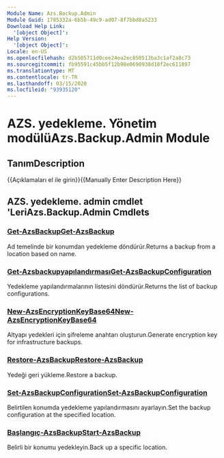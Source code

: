 ```yaml
---
Module Name: Azs.Backup.Admin
Module Guid: 1785332a-6b5b-49c9-ad07-8f7bbd8a5233
Download Help Link:
  '[object Object]': 
Help Version:
  '[object Object]': 
Locale: en-US
ms.openlocfilehash: d2b505711d0cee24ea2ec850513ba3c1af2a8c73
ms.sourcegitcommit: fb95591c45bb5f12b98e0690938d18f2ec611897
ms.translationtype: MT
ms.contentlocale: tr-TR
ms.lasthandoff: 03/15/2020
ms.locfileid: "93935120"
---
```

# <span data-ttu-id="c4cba-101">AZS. yedekleme. Yönetim modülü</span><span class="sxs-lookup"><span data-stu-id="c4cba-101">Azs.Backup.Admin Module</span></span>
## <span data-ttu-id="c4cba-102">Tanım</span><span class="sxs-lookup"><span data-stu-id="c4cba-102">Description</span></span>
<span data-ttu-id="c4cba-103">{{Açıklamaları el ile girin}}</span><span class="sxs-lookup"><span data-stu-id="c4cba-103">{{Manually Enter Description Here}}</span></span>

## <span data-ttu-id="c4cba-104">AZS. yedekleme. admin cmdlet 'Leri</span><span class="sxs-lookup"><span data-stu-id="c4cba-104">Azs.Backup.Admin Cmdlets</span></span>
### [<span data-ttu-id="c4cba-105">Get-AzsBackup</span><span class="sxs-lookup"><span data-stu-id="c4cba-105">Get-AzsBackup</span></span>](Get-AzsBackup.md)
<span data-ttu-id="c4cba-106">Ad temelinde bir konumdan yedekleme döndürür.</span><span class="sxs-lookup"><span data-stu-id="c4cba-106">Returns a backup from a location based on name.</span></span>

### [<span data-ttu-id="c4cba-107">Get-Azsbackupyapılandırması</span><span class="sxs-lookup"><span data-stu-id="c4cba-107">Get-AzsBackupConfiguration</span></span>](Get-AzsBackupConfiguration.md)
<span data-ttu-id="c4cba-108">Yedekleme yapılandırmalarının listesini döndürür.</span><span class="sxs-lookup"><span data-stu-id="c4cba-108">Returns the list of backup configurations.</span></span>

### [<span data-ttu-id="c4cba-109">New-AzsEncryptionKeyBase64</span><span class="sxs-lookup"><span data-stu-id="c4cba-109">New-AzsEncryptionKeyBase64</span></span>](New-AzsEncryptionKeyBase64.md)
<span data-ttu-id="c4cba-110">Altyapı yedekleri için şifreleme anahtarı oluşturun.</span><span class="sxs-lookup"><span data-stu-id="c4cba-110">Generate encryption key for infrastructure backups.</span></span>

### [<span data-ttu-id="c4cba-111">Restore-AzsBackup</span><span class="sxs-lookup"><span data-stu-id="c4cba-111">Restore-AzsBackup</span></span>](Restore-AzsBackup.md)
<span data-ttu-id="c4cba-112">Yedeği geri yükleme.</span><span class="sxs-lookup"><span data-stu-id="c4cba-112">Restore a backup.</span></span>

### [<span data-ttu-id="c4cba-113">Set-AzsBackupConfiguration</span><span class="sxs-lookup"><span data-stu-id="c4cba-113">Set-AzsBackupConfiguration</span></span>](Set-AzsBackupConfiguration.md)
<span data-ttu-id="c4cba-114">Belirtilen konumda yedekleme yapılandırmasını ayarlayın.</span><span class="sxs-lookup"><span data-stu-id="c4cba-114">Set the backup configuration at the specified location.</span></span>

### [<span data-ttu-id="c4cba-115">Başlangıç-AzsBackup</span><span class="sxs-lookup"><span data-stu-id="c4cba-115">Start-AzsBackup</span></span>](Start-AzsBackup.md)
<span data-ttu-id="c4cba-116">Belirli bir konumu yedekleyin.</span><span class="sxs-lookup"><span data-stu-id="c4cba-116">Back up a specific location.</span></span>

